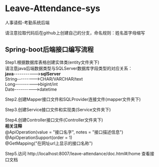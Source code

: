 # Leave-Attendance-sys
人事请假-考勤系统后端

请注意拉取代码后在github上创建自己的分支，命名规则：姓名首字母缩写


## Spring-boot后端接口编写流程
Step1.根据数据库表格创建实体类(entity文件夹下)  
请注意java后端数据类型与SQLServer数据库字段类型的对应关系：  
  **java**----------->**sqlServer**  
  String--------->CHAR/VARCHAR/text  
  Long---------->bigint/int  
  Date---------->datetime
   
Step2.创建Mapper接口文件和SQLProvider连接文件(mapper文件夹下)
 
Step3.创建Service接口文件和实现类(Service文件夹下)
 
Step4.创建Controller接口文件(Controller文件夹下)  
**相关注释**  
@ApiOperation(value = "接口名字", notes = "接口描述信息")  
@ApiOperationSupport(order = 1)  
@GetMapping("在网址url上显示的接口名称")  
 
Step5.访问 <a>http://localhost:8007/leave-attendance/doc.html#/home</a> 查看接口文档
